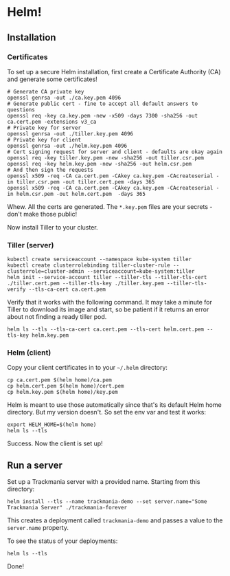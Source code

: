 # Helm!

## Installation

### Certificates
To set up a secure Helm installation, first create a Certificate Authority (CA) and
generate some certificates!

```
# Generate CA private key
openssl genrsa -out ./ca.key.pem 4096
# Generate public cert - fine to accept all default answers to questions
openssl req -key ca.key.pem -new -x509 -days 7300 -sha256 -out ca.cert.pem -extensions v3_ca
# Private key for server
openssl genrsa -out ./tiller.key.pem 4096
# Private key for client
openssl genrsa -out ./helm.key.pem 4096
# Cert signing request for server and client - defaults are okay again
openssl req -key tiller.key.pem -new -sha256 -out tiller.csr.pem
openssl req -key helm.key.pem -new -sha256 -out helm.csr.pem
# And then sign the requests
openssl x509 -req -CA ca.cert.pem -CAkey ca.key.pem -CAcreateserial -in tiller.csr.pem -out tiller.cert.pem -days 365
openssl x509 -req -CA ca.cert.pem -CAkey ca.key.pem -CAcreateserial -in helm.csr.pem -out helm.cert.pem  -days 365
```

Whew. All the certs are generated. The `*.key.pem` files are your secrets - don't
make those public!

Now install Tiller to your cluster.

### Tiller (server)

```
kubectl create serviceaccount --namespace kube-system tiller
kubectl create clusterrolebinding tiller-cluster-rule --clusterrole=cluster-admin --serviceaccount=kube-system:tiller
helm init --service-account tiller --tiller-tls --tiller-tls-cert ./tiller.cert.pem --tiller-tls-key ./tiller.key.pem --tiller-tls-verify --tls-ca-cert ca.cert.pem
```

Verify that it works with the following command. It may take a minute for Tiller to
download its image and start, so be patient if it returns an error about not finding
a ready tiller pod.

```
helm ls --tls --tls-ca-cert ca.cert.pem --tls-cert helm.cert.pem --tls-key helm.key.pem
```

### Helm (client)

Copy your client certificates in to your `~/.helm` directory:

```
cp ca.cert.pem $(helm home)/ca.pem
cp helm.cert.pem $(helm home)/cert.pem
cp helm.key.pem $(helm home)/key.pem
```

Helm is meant to use those automatically since that's its default Helm home directory.
But my version doesn't. So set the env var and test it works:

```
export HELM_HOME=$(helm home)
helm ls --tls
```

Success. Now the client is set up!

## Run a server

Set up a Trackmania server with a provided name. Starting from this directory:

```
helm install --tls --name trackmania-demo --set server.name="Some Trackmania Server" ./trackmania-forever
```

This creates a deployment called `trackmania-demo` and passes a value to the 
`server.name` property.

To see the status of your deployments:

```
helm ls --tls
```

Done!